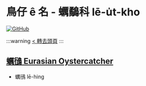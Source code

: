 # 鳥仔 ê 名 - 蠣鷸科 lē-u̍t-kho

[![GitHub](https://img.shields.io/badge/GitHub-black?logo=github)](https://github.com/siansiansu/tsiau-a-e-mia)

:::warning
[< 轉去頭頁](https://hackmd.io/@siansiansu/Hy4VzNvha)
:::

## [蠣鴴 Eurasian Oystercatcher](https://ebird.org/species/euroys1)

- 蠣鴴 lē-hing
